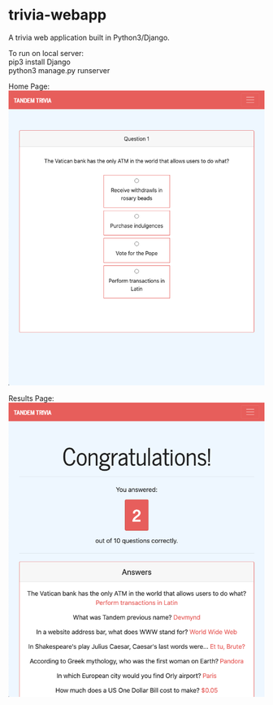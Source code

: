 # trivia-webapp
A trivia web application built in Python3/Django.

To run on local server:</br>
pip3 install Django</br>
python3 manage.py runserver</br>

Home Page:</br>
![](/trivia/static/question_page.png)

Results Page:</br>
![](/trivia/static/results_page.png)
